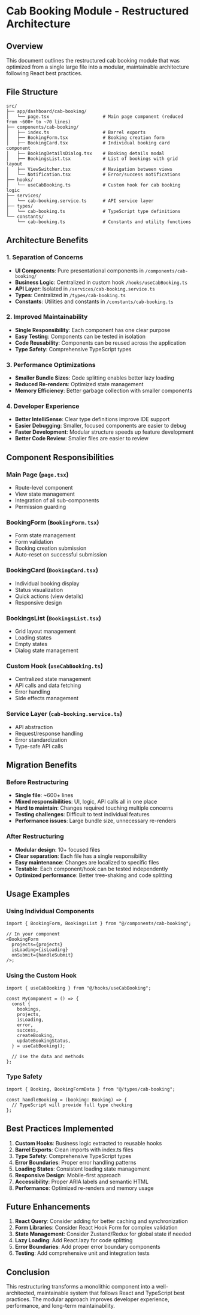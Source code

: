 # Cab Booking Module - Restructured Architecture

## Overview

This document outlines the restructured cab booking module that was optimized from a single large file into a modular, maintainable architecture following React best practices.

## File Structure

```
src/
├── app/dashboard/cab-booking/
│   └── page.tsx                    # Main page component (reduced from ~600+ to ~70 lines)
├── components/cab-booking/
│   ├── index.ts                    # Barrel exports
│   ├── BookingForm.tsx             # Booking creation form
│   ├── BookingCard.tsx             # Individual booking card component
│   ├── BookingDetailsDialog.tsx    # Booking details modal
│   ├── BookingsList.tsx            # List of bookings with grid layout
│   ├── ViewSwitcher.tsx            # Navigation between views
│   └── Notification.tsx            # Error/success notifications
├── hooks/
│   └── useCabBooking.ts            # Custom hook for cab booking logic
├── services/
│   └── cab-booking.service.ts      # API service layer
├── types/
│   └── cab-booking.ts              # TypeScript type definitions
└── constants/
    └── cab-booking.ts              # Constants and utility functions
```

## Architecture Benefits

### 1. **Separation of Concerns**

- **UI Components**: Pure presentational components in `/components/cab-booking/`
- **Business Logic**: Centralized in custom hook `/hooks/useCabBooking.ts`
- **API Layer**: Isolated in `/services/cab-booking.service.ts`
- **Types**: Centralized in `/types/cab-booking.ts`
- **Constants**: Utilities and constants in `/constants/cab-booking.ts`

### 2. **Improved Maintainability**

- **Single Responsibility**: Each component has one clear purpose
- **Easy Testing**: Components can be tested in isolation
- **Code Reusability**: Components can be reused across the application
- **Type Safety**: Comprehensive TypeScript types

### 3. **Performance Optimizations**

- **Smaller Bundle Sizes**: Code splitting enables better lazy loading
- **Reduced Re-renders**: Optimized state management
- **Memory Efficiency**: Better garbage collection with smaller components

### 4. **Developer Experience**

- **Better IntelliSense**: Clear type definitions improve IDE support
- **Easier Debugging**: Smaller, focused components are easier to debug
- **Faster Development**: Modular structure speeds up feature development
- **Better Code Review**: Smaller files are easier to review

## Component Responsibilities

### Main Page (`page.tsx`)

- Route-level component
- View state management
- Integration of all sub-components
- Permission guarding

### BookingForm (`BookingForm.tsx`)

- Form state management
- Form validation
- Booking creation submission
- Auto-reset on successful submission

### BookingCard (`BookingCard.tsx`)

- Individual booking display
- Status visualization
- Quick actions (view details)
- Responsive design

### BookingsList (`BookingsList.tsx`)

- Grid layout management
- Loading states
- Empty states
- Dialog state management

### Custom Hook (`useCabBooking.ts`)

- Centralized state management
- API calls and data fetching
- Error handling
- Side effects management

### Service Layer (`cab-booking.service.ts`)

- API abstraction
- Request/response handling
- Error standardization
- Type-safe API calls

## Migration Benefits

### Before Restructuring

- **Single file**: ~600+ lines
- **Mixed responsibilities**: UI, logic, API calls all in one place
- **Hard to maintain**: Changes required touching multiple concerns
- **Testing challenges**: Difficult to test individual features
- **Performance issues**: Large bundle size, unnecessary re-renders

### After Restructuring

- **Modular design**: 10+ focused files
- **Clear separation**: Each file has a single responsibility
- **Easy maintenance**: Changes are localized to specific files
- **Testable**: Each component/hook can be tested independently
- **Optimized performance**: Better tree-shaking and code splitting

## Usage Examples

### Using Individual Components

```tsx
import { BookingForm, BookingsList } from "@/components/cab-booking";

// In your component
<BookingForm
  projects={projects}
  isLoading={isLoading}
  onSubmit={handleSubmit}
/>;
```

### Using the Custom Hook

```tsx
import { useCabBooking } from "@/hooks/useCabBooking";

const MyComponent = () => {
  const {
    bookings,
    projects,
    isLoading,
    error,
    success,
    createBooking,
    updateBookingStatus,
  } = useCabBooking();

  // Use the data and methods
};
```

### Type Safety

```tsx
import { Booking, BookingFormData } from "@/types/cab-booking";

const handleBooking = (booking: Booking) => {
  // TypeScript will provide full type checking
};
```

## Best Practices Implemented

1. **Custom Hooks**: Business logic extracted to reusable hooks
2. **Barrel Exports**: Clean imports with index.ts files
3. **Type Safety**: Comprehensive TypeScript types
4. **Error Boundaries**: Proper error handling patterns
5. **Loading States**: Consistent loading state management
6. **Responsive Design**: Mobile-first approach
7. **Accessibility**: Proper ARIA labels and semantic HTML
8. **Performance**: Optimized re-renders and memory usage

## Future Enhancements

1. **React Query**: Consider adding for better caching and synchronization
2. **Form Libraries**: Consider React Hook Form for complex validation
3. **State Management**: Consider Zustand/Redux for global state if needed
4. **Lazy Loading**: Add React.lazy for code splitting
5. **Error Boundaries**: Add proper error boundary components
6. **Testing**: Add comprehensive unit and integration tests

## Conclusion

This restructuring transforms a monolithic component into a well-architected, maintainable system that follows React and TypeScript best practices. The modular approach improves developer experience, performance, and long-term maintainability.
